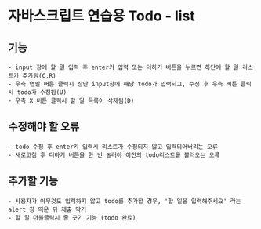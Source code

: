 # 자바스크립트 연습용 Todo - list
## 기능
    - input 창에 할 일 입력 후 enter키 입력 또는 더하기 버튼을 누르면 하단에 할 일 리스트가 추가됨(C,R)
    - 우측 연필 버튼 클릭시 상단 input창에 해당 todo가 입력되고, 수정 후 우측 버튼 클릭시 todo가 수정됨(U)
    - 우측 X 버튼 클릭시 할 일 목록이 삭제됨(D)


## 수정해야 할 오류
    - todo 수정 후 enter키 입력시 리스트가 수정되지 않고 입력되어버리는 오류
    - 새로고침 후 더하기 버튼을 한 번 눌러야 이전의 todo리스트를 불러오는 오류

## 추가할 기능 
    - 사용자가 아무것도 입력하지 않고 todo를 추가할 경우, '할 일을 입력해주세요' 라는 alert 창 띄운 뒤 제출 막기
    - 할 일 더블클릭시 줄 긋기 기능 (todo 완료)


